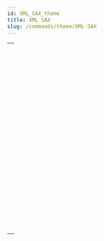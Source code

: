 ```yaml
---
id: XML_SAX_theme
title: XML SAX
slug: /commands/theme/XML-SAX
---
```



||
|---|
|[<!-- INCLUDE #_command_.SAX ADD PROCESSING INSTRUCTION.Syntax -->](../../commands-legacy/sax-add-processing-instruction.md)<br/>|
|[<!-- INCLUDE #_command_.SAX ADD XML CDATA.Syntax -->](../../commands-legacy/sax-add-xml-cdata.md)<br/>|
|[<!-- INCLUDE #_command_.SAX ADD XML COMMENT.Syntax -->](../../commands-legacy/sax-add-xml-comment.md)<br/>|
|[<!-- INCLUDE #_command_.SAX ADD XML DOCTYPE.Syntax -->](../../commands-legacy/sax-add-xml-doctype.md)<br/>|
|[<!-- INCLUDE #_command_.SAX ADD XML ELEMENT VALUE.Syntax -->](../../commands-legacy/sax-add-xml-element-value.md)<br/>|
|[<!-- INCLUDE #_command_.SAX CLOSE XML ELEMENT.Syntax -->](../../commands-legacy/sax-close-xml-element.md)<br/>|
|[<!-- INCLUDE #_command_.SAX GET XML CDATA.Syntax -->](../../commands-legacy/sax-get-xml-cdata.md)<br/>|
|[<!-- INCLUDE #_command_.SAX GET XML COMMENT.Syntax -->](../../commands-legacy/sax-get-xml-comment.md)<br/>|
|[<!-- INCLUDE #_command_.SAX GET XML DOCUMENT VALUES.Syntax -->](../../commands-legacy/sax-get-xml-document-values.md)<br/>|
|[<!-- INCLUDE #_command_.SAX GET XML ELEMENT.Syntax -->](../../commands-legacy/sax-get-xml-element.md)<br/>|
|[<!-- INCLUDE #_command_.SAX GET XML ELEMENT VALUE.Syntax -->](../../commands-legacy/sax-get-xml-element-value.md)<br/>|
|[<!-- INCLUDE #_command_.SAX GET XML ENTITY.Syntax -->](../../commands-legacy/sax-get-xml-entity.md)<br/>|
|[<!-- INCLUDE #_command_.SAX Get XML node.Syntax -->](../../commands-legacy/sax-get-xml-node.md)<br/>|
|[<!-- INCLUDE #_command_.SAX GET XML PROCESSING INSTRUCTION.Syntax -->](../../commands-legacy/sax-get-xml-processing-instruction.md)<br/>|
|[<!-- INCLUDE #_command_.SAX OPEN XML ELEMENT.Syntax -->](../../commands-legacy/sax-open-xml-element.md)<br/>|
|[<!-- INCLUDE #_command_.SAX OPEN XML ELEMENT ARRAYS.Syntax -->](../../commands-legacy/sax-open-xml-element-arrays.md)<br/>|
|[<!-- INCLUDE #_command_.SAX SET XML DECLARATION.Syntax -->](../../commands-legacy/sax-set-xml-declaration.md)<br/>|
